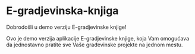 # E-gradjevinska-knjiga
Dobrodošli u demo verziju E-gradjevinske knjige!

Ovo je demo verzija aplikacije E-gradjevinske knjige, koja Vam omogućava da jednostavno pratite sve Vaše građevinske projekte na jednom mestu.
